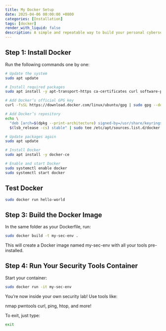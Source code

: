 ```yaml
---
title: My Docker Setup
date: 2025-04-06 00:00:00 +0800
categories: [Installation]
tags: [docker]
render_with_liquid: false
description: A simple and repeatable way to build your personal cybersecurity tools environment using Docker.
---
```


## **Step 1: Install Docker**
Run the following commands one by one:

```bash
# Update the system
sudo apt update

# Install required packages
sudo apt install -y apt-transport-https ca-certificates curl software-properties-common

# Add Docker’s official GPG key
curl -fsSL https://download.docker.com/linux/ubuntu/gpg | sudo gpg --dearmor -o /usr/share/keyrings/docker.gpg

# Add Docker’s repository
echo \
  "deb [arch=$(dpkg --print-architecture) signed-by=/usr/share/keyrings/docker.gpg] https://download.docker.com/linux/ubuntu \
  $(lsb_release -cs) stable" | sudo tee /etc/apt/sources.list.d/docker.list > /dev/null

# Update packages again
sudo apt update

# Install Docker
sudo apt install -y docker-ce

# Enable and start Docker
sudo systemctl enable docker
sudo systemctl start docker

```

## **Test Docker**

```bash
sudo docker run hello-world
```

## **Step 3: Build the Docker Image**

In the same folder as your Dockerfile, run:

```bash
sudo docker build -t my-sec-env .
```
This will create a Docker image named my-sec-env with all your tools pre-installed.

## **Step 4: Run Your Security Tools Container**

Start your container:

```bash
sudo docker run -it my-sec-env

```
You’re now inside your own security lab! Use tools like:

nmap
pwntools
curl, ping, htop, and more!

To exit, just type:
```bash
exit
```
